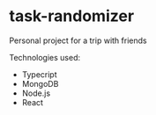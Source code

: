 # task-randomizer

Personal project for a trip with friends

Technologies used:
 - Typecript
 - MongoDB
 - Node.js
 - React
